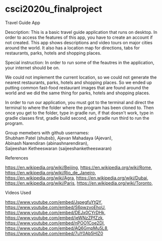# csci2020u_finalproject

Travel Guide App

Description: 
This is a basic travel guide application that runs on desktop. In order to access the features of this app, you have to create an account if not created. This app shows descriptions and video tours on major cities around the world. It also has a location map for directions, tabs for restaurants, parks, hotels and shopping places.

Special instruction:
In order to run some of the feautres in the application, your internet should be on.

We could not implement the current location, so we could not generate the nearest restaurants, parks, hotels and shopping places. So we ended up putting common fast-food restaurant images that are found around the world and we did the same thing for parks, hotels and shopping places. 

In order to run our application, you must got to the terminal and direct the terminal to where the folder where the program has been cloned to. Then once you get to the
folder, type in gradle run, if that doesn't work, type in gradle classes first, gradle build second, and gradle run third to run the program.


Group memebers with github usernames:                                                                                       
Shubham Patel (shubsb),
Ajevan Mahadaya (Ajevan),                                                                                        
Abinash Narendiran (abinashnarendiran),                                                                               
Saijeeshan Ketheeswaran (saijeeshanketheeswaran)

References

https://en.wikipedia.org/wiki/Beijing,
https://en.wikipedia.org/wiki/Rome,
https://en.wikipedia.org/wiki/Rio_de_Janeiro,
https://en.wikipedia.org/wiki/Agra,
https://en.wikipedia.org/wiki/Dubai,
https://en.wikipedia.org/wiki/Paris,
https://en.wikipedia.org/wiki/Toronto,


Videos Used

https://www.youtube.com/embed/JspegfuYtQY,
https://www.youtube.com/embed/S6pwzvoEhoU,
https://www.youtube.com/embed/DEJx0CYrDHk,
https://www.youtube.com/embed/ieWNzZPfZzk,
https://www.youtube.com/embed/nPOO1Coe2DI,
https://www.youtube.com/embed/AQ6GmpMu5L8,
https://www.youtube.com/embed/7uY0Ab5HlZ0
